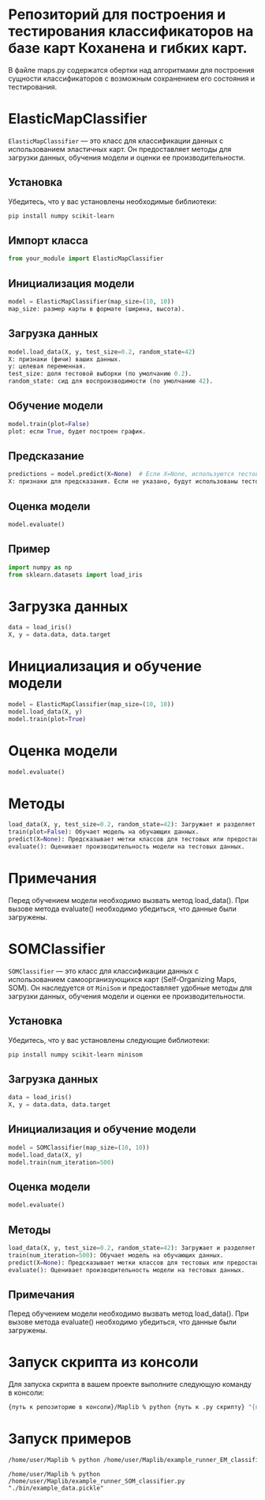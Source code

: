 # Репозиторий для построения и тестирования классификаторов на базе карт Коханена и гибких карт.
В файле maps.py содержатся обертки над алгоритмами для построения сущности классификаторов с возможным сохранением его состояния и тестирования.

# ElasticMapClassifier

`ElasticMapClassifier` — это класс для классификации данных с использованием эластичных карт. Он предоставляет методы для загрузки данных, обучения модели и оценки ее производительности.

## Установка

Убедитесь, что у вас установлены необходимые библиотеки:

```bash
pip install numpy scikit-learn
```
## Импорт класса
```python
from your_module import ElasticMapClassifier
```

## Инициализация модели
```python
model = ElasticMapClassifier(map_size=(10, 10))
map_size: размер карты в формате (ширина, высота).
```

## Загрузка данных
```python
model.load_data(X, y, test_size=0.2, random_state=42)
X: признаки (фичи) ваших данных.
y: целевая переменная.
test_size: доля тестовой выборки (по умолчанию 0.2).
random_state: сид для воспроизводимости (по умолчанию 42).
```

## Обучение модели
```python
model.train(plot=False)
plot: если True, будет построен график.
```
## Предсказание
```python
predictions = model.predict(X=None)  # Если X=None, используются тестовые данные
X: признаки для предсказания. Если не указано, будут использованы тестовые данные.
```
## Оценка модели
```python
model.evaluate()
```

## Пример
```python
import numpy as np
from sklearn.datasets import load_iris
```

# Загрузка данных
```python
data = load_iris()
X, y = data.data, data.target
```

# Инициализация и обучение модели
```python
model = ElasticMapClassifier(map_size=(10, 10))
model.load_data(X, y)
model.train(plot=True)
```

# Оценка модели
```python
model.evaluate()
```

# Методы
```python
load_data(X, y, test_size=0.2, random_state=42): Загружает и разделяет данные на обучающую и тестовую выборки.
train(plot=False): Обучает модель на обучающих данных.
predict(X=None): Предсказывает метки классов для тестовых или предоставленных данных.
evaluate(): Оценивает производительность модели на тестовых данных.
```

# Примечания
Перед обучением модели необходимо вызвать метод load_data().
При вызове метода evaluate() необходимо убедиться, что данные были загружены.

# SOMClassifier

`SOMClassifier` — это класс для классификации данных с использованием самоорганизующихся карт (Self-Organizing Maps, SOM). Он наследуется от `MiniSom` и предоставляет удобные методы для загрузки данных, обучения модели и оценки ее производительности.

## Установка
Убедитесь, что у вас установлены следующие библиотеки:

```bash
pip install numpy scikit-learn minisom
```

## Загрузка данных
```python
data = load_iris()
X, y = data.data, data.target
```
## Инициализация и обучение модели
```python
model = SOMClassifier(map_size=(10, 10))
model.load_data(X, y)
model.train(num_iteration=500)
```
## Оценка модели
```python
model.evaluate()
```
## Методы
```python
load_data(X, y, test_size=0.2, random_state=42): Загружает и разделяет данные на обучающую и тестовую выборки.
train(num_iteration=500): Обучает модель на обучающих данных.
predict(X=None): Предсказывает метки классов для тестовых или предоставленных данных.
evaluate(): Оценивает производительность модели на тестовых данных.
```
## Примечания
Перед обучением модели необходимо вызвать метод load_data().
При вызове метода evaluate() необходимо убедиться, что данные были загружены.

# Запуск скрипта из консоли

Для запуска скрипта в вашем проекте выполните следующую команду в консоли:

```bash
{путь к репозиторию в консоли}/Maplib % python {путь к .py скрипту} "{путь к бинарнику с данными}"
```

# Запуск примеров
```bash
/home/user/Maplib % python /home/user/Maplib/example_runner_EM_classifier.py  "./bin/example_data.pickle"
```
```
/home/user/Maplib % python /home/user/Maplib/example_runner_SOM_classifier.py  "./bin/example_data.pickle"
```
